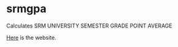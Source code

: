 # srmgpa
Calculates SRM UNIVERSITY SEMESTER GRADE POINT AVERAGE

[Here](https://optimusam.github.io/srmgpa/) is the website.
